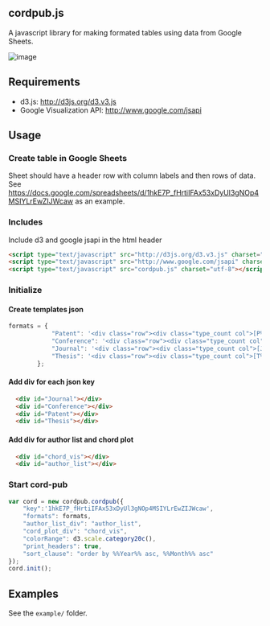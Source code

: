 ## cordpub.js

A javascript library for making formated tables using data from Google Sheets.  

![image](https://cloud.githubusercontent.com/assets/2158394/11460933/de36ad90-96c5-11e5-93ce-0759efbf497d.png)

## Requirements
- d3.js: http://d3js.org/d3.v3.js
- Google Visualization API: http://www.google.com/jsapi

## Usage

### Create table in Google Sheets
Sheet should have a header row with column labels and then rows of data.  See https://docs.google.com/spreadsheets/d/1hkE7P_fHrtiIFAx53xDyUl3gNOp4MSIYLrEwZIJWcaw as an example.


### Includes
Include d3 and google jsapi in the html header

```html
<script type="text/javascript" src="http://d3js.org/d3.v3.js" charset="utf-8"></script>
<script type="text/javascript" src="http://www.google.com/jsapi" charset="utf-8"></script>
<script type="text/javascript" src="cordpub.js" charset="utf-8"></script>
```

### Initialize
#### Create templates json

```js
formats = {
            "Patent": '<div class="row"><div class="type_count col">[P%%Counter%%]</div><div class="citation col">%%Authors%%, %%Title%%, %%Misc_Description%%, %%Month%% %%Year%%.</div></div>',
            "Conference": '<div class="row"><div class="type_count col">[C%%Counter%%]</div><div class="citation col">%%Authors%%, "%%Title%%," in <i>Proc. %%Venue%%</i>, pp. %%Pages%%, %%Location%%, %%Month%% %%Year%%.<br>[<a href="https://scholar.google.com/scholar?cites=%%Google_ID%%">cites</a>]</div></div>',
            "Journal": '<div class="row"><div class="type_count col">[J%%Counter%%]</div><div class="citation col">%%Authors%%, "%%Title%%," <i>%%Venue%%</i>, vol. %%Volume%%, no. %%Number%%, pp. %%Pages%%, %%Month%% %%Year%%.<br>[<a href="https://scholar.google.com/scholar?cites=%%Google_ID%%">cites</a>]</div></div>',
            "Thesis": '<div class="row"><div class="type_count col">[T%%Counter%%]</div><div class="citation col">%%Authors%%, <i>%%Title%%</i>, %%Misc_Description%%, %%Month%% %%Year%%.</div></div>'
        };
```

#### Add div for each json key

```html
  <div id="Journal"></div>
  <div id="Conference"></div>
  <div id="Patent"></div>
  <div id="Thesis"></div>
```

#### Add div for author list and chord plot
```html
  <div id="chord_vis"></div>
  <div id="author_list"></div>
```

### Start cord-pub

```js
var cord = new cordpub.cordpub({
    "key":'1hkE7P_fHrtiIFAx53xDyUl3gNOp4MSIYLrEwZIJWcaw',
    "formats": formats,
    "author_list_div": "author_list",
    "cord_plot_div": "chord_vis",
    "colorRange": d3.scale.category20c(),
    "print_headers": true,
    "sort_clause": "order by %%Year%% asc, %%Month%% asc"
});
cord.init();
```

## Examples
See the `example/` folder.


